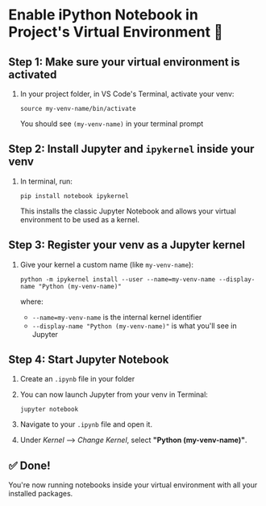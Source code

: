 # Enable iPython Notebook in Project's Virtual Environment 📒

## Step 1: Make sure your virtual environment is activated
1. In your project folder, in VS Code's Terminal, activate your venv:

    ` source my-venv-name/bin/activate `
    
    You should see `(my-venv-name)` in your terminal prompt

## Step 2: Install Jupyter and `ipykernel` inside your venv
1. In terminal, run:

   `pip install notebook ipykernel`

    This installs the classic Jupyter Notebook and allows your virtual environment to be used as a kernel.

## Step 3: Register your venv as a Jupyter kernel
1. Give your kernel a custom name (like `my-venv-name`):

   ```
   python -m ipykernel install --user --name=my-venv-name --display-name "Python (my-venv-name)"
   ```

   where:
   - `--name=my-venv-name` is the internal kernel identifier
   - `--display-name "Python (my-venv-name)"` is what you'll see in Jupyter

## Step 4: Start Jupyter Notebook
1. Create an `.ipynb` file in your folder
2. You can now launch Jupyter from your venv in Terminal:

   `jupyter notebook`
3. Navigate to your `.ipynb` file and open it.
4. Under *Kernel* --> *Change Kernel*, select **"Python (my-venv-name)"**.

## ✅ Done!
You're now running notebooks inside your virtual environment with all your installed packages. 
